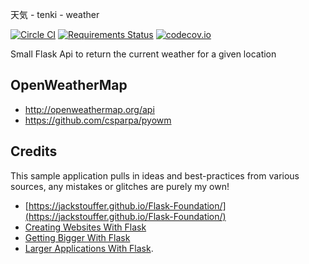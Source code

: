 天気 - tenki - weather

[![Circle CI](https://circleci.com/gh/bear/tenki.svg?style=svg)](https://circleci.com/gh/bear/tenki)
[![Requirements Status](https://requires.io/github/bear/tenki/requirements.svg?branch=master)](https://requires.io/github/bear/tenki/requirements/?branch=master)
[![codecov.io](https://codecov.io/github/bear/tenki/coverage.svg?branch=master)](https://codecov.io/github/bear/tenki?branch=master)

Small Flask Api to return the current weather for a given location

## OpenWeatherMap
* http://openweathermap.org/api
* https://github.com/csparpa/pyowm

## Credits
This sample application pulls in ideas and best-practices from various sources, any mistakes or glitches are purely my own!
* [https://jackstouffer.github.io/Flask-Foundation/](https://jackstouffer.github.io/Flask-Foundation/)
* [Creating Websites With Flask](http://maximebf.com/blog/2012/10/building-websites-in-python-with-flask/)
* [Getting Bigger With Flask](http://maximebf.com/blog/2012/11/getting-bigger-with-flask/)
* [Larger Applications With Flask](http://flask.pocoo.org/docs/patterns/packages/).
